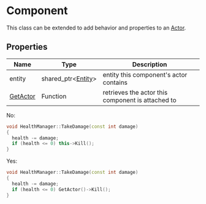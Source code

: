 # Component

This class can be extended to add behavior and properties to an [Actor](Actor.md).

## Properties

| Name | Type | Description |
|---|---|---|
| entity | shared_ptr<[Entity](Entity.md)\> | entity this component's actor contains |
| [GetActor](Component_GetActor.md) | Function | retrieves the actor this component is attached to |

No:
```c++
void HealthManager::TakeDamage(const int damage)
{
  health -= damage;
  if (health <= 0) this->Kill();
}
```
Yes:
```c++
void HealthManager::TakeDamage(const int damage)
{
  health -= damage;
  if (health <= 0) GetActor()->Kill();
}
```
